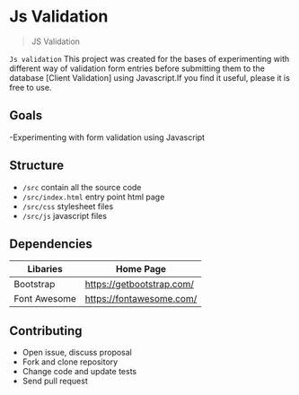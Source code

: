 # Js Validation

> JS Validation

`Js validation` This project was created for the bases of experimenting with different way of validation form entries before submitting them to the database [Client Validation] using Javascript.If you find it useful, please it is free to use.

## Goals

-Experimenting with form validation using Javascript
## Structure

- `/src` contain all the source code
- `/src/index.html`  entry point html page
- `/src/css` stylesheet files
- `/src/js` javascript files



## Dependencies

| Libaries  | Home Page                    |
| --------- | ---------------------------- |
| Bootstrap | <https://getbootstrap.com/> |
| Font Awesome | <https://fontawesome.com/> |

## Contributing

- Open issue, discuss proposal
- Fork and clone repository
- Change code and update tests
- Send pull request

```

